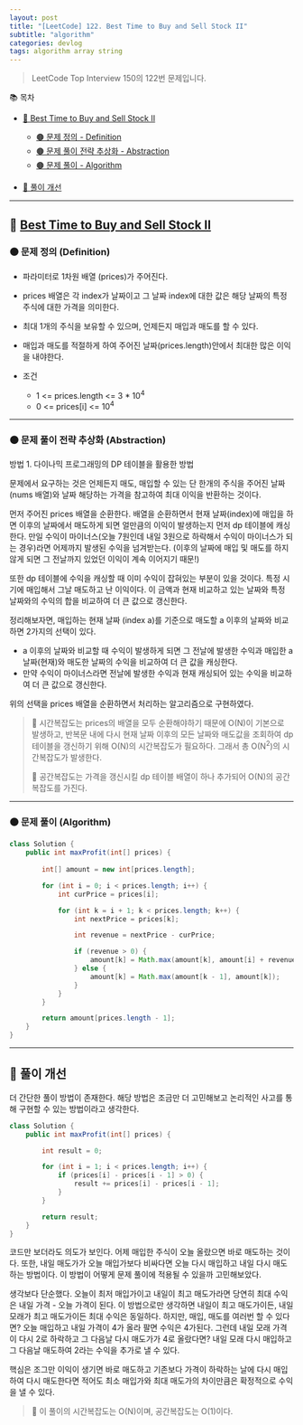 ```yaml
---
layout: post
title: "[LeetCode] 122. Best Time to Buy and Sell Stock II"
subtitle: "algorithm"
categories: devlog
tags: algorithm array string
---
```


> LeetCode Top Interview 150의 122번 문제입니다.

<!--more-->

📚 목차
- [🌱 Best Time to Buy and Sell Stock II](#-best-time-to-buy-and-sell-stock-ii)
  - [🟤 문제 정의 - Definition](#-문제-요약-definition)
  - [🟤 문제 풀이 전략 추상화 - Abstraction](#-문제-풀이-전략-추상화-abstraction)
  - [🟤 문제 풀이 - Algorithm](#-문제-풀이-algorithm)

- [🌱 풀이 개선](#-풀이-개선)

----

## 🌱 [Best Time to Buy and Sell Stock II](https://leetcode.com/problems/best-time-to-buy-and-sell-stock-ii/description/?envType=study-plan-v2&envId=top-interview-150)

### 🟤 문제 정의 (Definition)

- 파라미터로 1차원 배열 (prices)가 주어진다.
- prices 배열은 각 index가 날짜이고 그 날짜 index에 대한 값은 해당 날짜의 특정 주식에 대한 가격을 의미한다.

- 최대 1개의 주식을 보유할 수 있으며, 언제든지 매입과 매도를 할 수 있다.
- 매입과 매도를 적절하게 하여 주어진 날짜(prices.length)안에서 최대한 많은 이익을 내야한다.


- 조건
  - 1 <= prices.length <= 3 * 10<sup>4</sup>
  - 0 <= prices[i] <= 10<sup>4</sup>

---

### 🟤 문제 풀이 전략 추상화 (Abstraction)

방법 1. 다이나믹 프로그래밍의 DP 테이블을 활용한 방법

문제에서 요구하는 것은 언제든지 매도, 매입할 수 있는 단 한개의 주식을 주어진 날짜(nums 배열)와 날짜 해당하는 가격을 참고하여 
최대 이익을 반환하는 것이다.

먼저 주어진 prices 배열을 순환한다. 배열을 순환하면서 현재 날짜(index)에 매입을 하면 이후의 날짜에서 매도하게 되면 얼만큼의 이익이 발생하는지 
먼저 dp 테이블에 캐싱한다. 만일 수익이 마이너스(오늘 7원인데 내일 3원으로 하락해서 수익이 마이너스가 되는 경우)라면 어제까지 발생된 수익을 
넘겨받는다. (이후의 날짜에 매입 및 매도를 하지 않게 되면 그 전날까지 있었던 이익이 계속 이어지기 때문!)

또한 dp 테이블에 수익을 캐싱할 때 이미 수익이 잡혀있는 부분이 있을 것이다. 특정 시기에 매입해서 그날 매도하고 난 이익이다. 이 금액과 
현재 비교하고 있는 날짜와 특정 날짜와의 수익의 합을 비교하여 더 큰 값으로 갱신한다.

정리해보자면, 매입하는 현재 날짜 (index a)를 기준으로 매도할 a 이후의 날짜와 비교하면 2가지의 선택이 있다.

- a 이후의 날짜와 비교할 때 수익이 발생하게 되면 그 전날에 발생한 수익과 매입한 a 날짜(현재)와 매도한 날짜의 수익을 비교하여 더 큰 값을 캐싱한다.
- 만약 수익이 마이너스라면 전날에 발생한 수익과 현재 캐싱되어 있는 수익을 비교하여 더 큰 값으로 갱신한다.

위의 선택을 prices 배열을 순환하면서 처리하는 알고리즘으로 구현하였다.

> 🥕 시간복잡도는 prices의 배열을 모두 순환해야하기 때문에 O(N)이 기본으로 발생하고, 반복문 내에 다시 현재 날짜 이후의 모든 날짜와 
> 매도값을 조회하여 dp 테이블을 갱신하기 위해 O(N)의 시간복잡도가 필요하다. 그래서 총 O(N<sup>2</sup>)의 시간복잡도가 발생한다.
> 
> 🥕 공간복잡도는 가격을 갱신시킬 dp 테이블 배열이 하나 추가되어 O(N)의 공간복잡도를 가진다.

---

### 🟤 문제 풀이 (Algorithm)

```java
class Solution {
    public int maxProfit(int[] prices) {
        
		int[] amount = new int[prices.length];

		for (int i = 0; i < prices.length; i++) {
			int curPrice = prices[i];

			for (int k = i + 1; k < prices.length; k++) {
				int nextPrice = prices[k];

				int revenue = nextPrice - curPrice;

				if (revenue > 0) {
					amount[k] = Math.max(amount[k], amount[i] + revenue);
				} else {
					amount[k] = Math.max(amount[k - 1], amount[k]);
				}
			}
		}

        return amount[prices.length - 1];
    }
}
```

---

## 🌱 풀이 개선

더 간단한 풀이 방법이 존재한다. 해당 방법은 조금만 더 고민해보고 논리적인 사고를 통해 구현할 수 있는 방법이라고 생각한다.

```java
class Solution {
    public int maxProfit(int[] prices) {

        int result = 0;

        for (int i = 1; i < prices.length; i++) {
            if (prices[i] - prices[i - 1] > 0) {
                result += prices[i] - prices[i - 1];
            }
        }

        return result;
    }
}
```

코드만 보더라도 의도가 보인다. 어제 매입한 주식이 오늘 올랐으면 바로 매도하는 것이다. 또한, 내일 매도가가 오늘 매입가보다 비싸다면 
오늘 다시 매입하고 내일 다시 매도하는 방법이다. 이 방법이 어떻게 문제 풀이에 적용될 수 있을까 고민해보았다.

생각보다 단순했다. 오늘이 최저 매입가이고 내일이 최고 매도가라면 당연히 최대 수익은 내일 가격 - 오늘 가격이 된다. 이 방법으로만 생각하면 내일이 최고 매도가이든, 
내일 모래가 최고 매도가이든 최대 수익은 동일하다. 하지만, 매입, 매도를 여러번 할 수 있다면? 오늘 매입하고 내일 가격이 4가 올라 팔면 수익은 4가된다. 그런데 
내일 모래 가격이 다시 2로 하락하고 그 다음날 다시 매도가가 4로 올랐다면? 내일 모래 다시 매입하고 그 다음날 매도하여 2라는 수익을 추가로 낼 수 있다. 

핵심은 조그만 이익이 생기면 바로 매도하고 기존보다 가격이 하락하는 날에 다시 매입하여 다시 매도한다면 적어도 최소 매입가와 최대 매도가의 차이만큼은 확정적으로 
수익을 낼 수 있다.

> 🥕 이 풀이의 시간복잡도는 O(N)이며, 공간복잡도는 O(1)이다.
